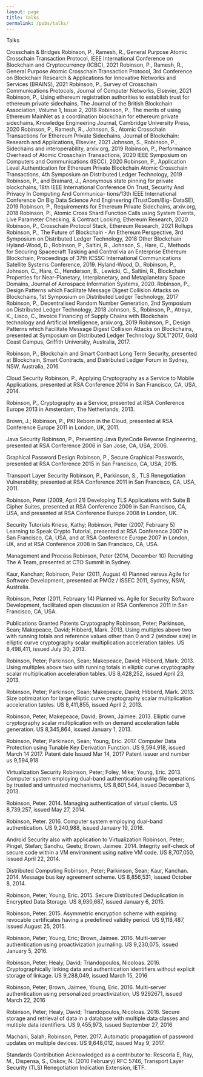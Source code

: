 ```yaml
---
layout: page
title: Talks
permalink: /pubs/talks/
---
```



Talks




Crosschain & Bridges
Robinson, P., Ramesh, R., General Purpose Atomic Crosschain Transaction Protocol, IEEE International Conference on Blockchain and Cryptocurrency (ICBC), 2021 
Robinson, P., Ramesh, R., General Purpose Atomic Crosschain Transaction Protocol, 3rd Conference on Blockchain Research & Applications for Innovative Networks and Services (BRAINS), 2021 
Robinson, P., Survey of Crosschain Communications Protocols, Journal of Computer Networks, Elsevier, 2021 
Robinson, P., Using ethereum registration authorities to establish trust for ethereum private sidechains, The Journal of the British Blockchain Association, Volume 1, Issue 2, 2018 
Robinson, P., The merits of using Ethereum MainNet as a coordination blockchain for ethereum private sidechains, Knowledge Engineering Journal, Cambridge University Press, 2020 
Robinson, P., Ramesh, R., Johnson, S., Atomic Crosschain Transactions for Ethereum Private Sidechains, Journal of Blockchain: Research and Applications, Elsevier, 2021 
Johnson, S., Robinson, P., Sidechains and interoperability, arxiv.org, 2019 
Robinson, P., Performance Overhead of Atomic Crosschain Transactions, 2020 IEEE Symposium on Computers and Communications (ISCC), 2020
Robinson, P., Application Level Authentication for Ethereum Private Blockchain Atomic Crosschain Transactions, 4th Symposium on Distributed Ledger Technology, 2019 
Robinson, P., and Brainard, J., Anonymous state pinning for private blockchains, 18th IEEE International Conference On Trust, Security And Privacy In Computing And Communica- tions/13th IEEE International Conference On Big Data Science And Engineering (TrustCom/Big- DataSE), 2019 
Robinson, P., Requirements for Ethereum Private Sidechains, arxiv.org, 2018
Robinson, P., Atomic Cross Shard Function Calls using System Events, Live Parameter Checking, & Contract Locking, Ethereum Research, 2020 
Robinson, P., Crosschain Protocol Stack, Ethereum Research, 2021
Rollups
Robinson, P., The Future of Blockchain - An Ethereum Perspective, 3rd Symposium on Distributed Ledger Technology, 2018 
Other Blockchain
Hyland-Wood, D., Robinson, P., Saltini, R., Johnson, S., Hare, C., Methods for Securing Spacecraft Tasking and Control via an Enterprise Ethereum Blockchain, Proceedings of 37th ICSSC International Communications Satellite Systems Conference, 2019. 
Hyland-Wood, D., Robinson, P., Johnson, C., Hare, C., Henderson, B., Lewicki, C., Saltini, R., Blockchain Properties for Near-Planetary, Interplanetary, and Metaplanetary Space Domains, Journal of Aerospace Information Systems, 2020. 
Robinson, P., Design Patterns which Facilitate Message Digest Collision Attacks on Blockchains, 1st Symposium on Distributed Ledger Technology, 2017 
Robinson, P., Decentralised Random Number Generation, 2nd Symposium on Distributed Ledger Technology, 2018 
Johnson, S., Robinson, P., Atreya, K., Lisco, C., Invoice Financing of Supply Chains with Blockchain technology and Artificial Intelligence, arxiv.org, 2019 
Robinson, P., Design Patterns which Facilitate Message Digest Collision Attacks on Blockchains, presented at Symposium on Distributed Ledger Technology SDLT'2017, Gold Coast Campus, Griffith University, Australia, 2017.

Robinson, P., Blockchain and Smart Contract Long Term Security, presented at Blockchain, Smart Contracts, and Distributed Ledger Forum in Sydney, NSW, Australia, 2016.

Cloud Security
Robinson, P., Applying Cryptography as a Service to Mobile Applications, presented at RSA Conference 2014 in San Francisco, CA, USA, 2014.

Robinson, P., Cryptography as a Service, presented at RSA Conference Europe 2013 in Amsterdam, The Netherlands, 2013.

Brown, J.; Robinson, P., PKI Reborn in the Cloud, presented at RSA Conference Europe 2011 in London, UK, 2011.

Java Security
Robinson, P., Preventing Java ByteCode Reverse Engineering, presented at RSA Conference 2006 in San Jose, CA, USA, 2006.

Graphical Password Design
Robinson, P., Secure Graphical Passwords, presented at RSA Conference 2015 in San Francisco, CA, USA, 2015.

Transport Layer Security
Robinson, P., Parkinson, S., TLS Renegotiation Vulnerability, presented at RSA Conference 2011 in San Francisco, CA, USA, 2011.

Robinson, Peter (2009, April 21) Developing TLS Applications with Suite B Cipher Suites, presented at RSA Conference 2009 in San Francisco, CA, USA, and presented at RSA Conference Europe 2008 in London, UK.

Security Tutorials
Kriese, Kathy; Robinson, Peter (2007, February 5) Learning to Speak Crypto Tutorial, presented at RSA Conference 2007 in San Francisco, CA, USA, and at RSA Conference Europe 2007 in London, UK, and at RSA Conference 2008 in San Francisco, CA, USA.

Management and Process
Robinson, Peter (2014, December 10) Recruiting The A Team, presented at CTO Summit in Sydney.

Kaur, Kanchan; Robinson, Peter (2011, August 4) Planned versus Agile for Software Development, presented at PMOz / ISSEC 2011, Sydney, NSW, Australia.

Robinson, Peter (2011, February 14) Planned vs. Agile for Security Software Development, facilitated open discussion at RSA Conference 2011 in San Francisco, CA, USA.


Publications
Granted Patents
Cryptography
Robinson, Peter; Parkinson, Sean; Makepeace, David; Hibberd, Mark. 2013. Using multiples above two with running totals and reference values other than 0 and 2 (window size) in elliptic curve cryptography scalar multiplication acceleration tables. US 8,498,411, issued July 30, 2013.

Robinson, Peter; Parkinson, Sean; Makepeace, David; Hibberd, Mark. 2013. Using multiples above two with running totals in elliptic curve cryptography scalar multiplication acceleration tables. US 8,428,252, issued April 23, 2013.

Robinson, Peter; Parkinson, Sean; Makepeace, David; Hibberd, Mark. 2013. Size optimization for large elliptic curve cryptography scalar multiplication acceleration tables.
US 8,411,855, issued April 2, 2013.

Robinson, Peter; Makepeace, David; Brown, Jaimee. 2013. Elliptic curve cryptography scalar multiplication with on demand acceleration table generation. US 8,345,864, issued January 1, 2013.

Robinson, Peter; Parkinson, Sean; Young, Eric. 2017. Computer Data Protection using Tunable Key Derivation Function. US 9,594,918, issued March 14 2017.
Patent date Issued Mar 14, 2017  Patent issuer and number us 9,594,918


Virtualization Security
Robinson, Peter; Foley, Mike; Young, Eric. 2013. Computer system employing dual-band authentication using file operations by trusted and untrusted mechanisms, US 8,601,544, issued December 3, 2013.

Robinson, Peter. 2014. Managing authentication of virtual clients. US 8,739,257, issued May 27, 2014.

Robinson, Peter. 2016. Computer system employing dual-band authentication. US 9,240,988, issued January 19, 2016.

Android Security also with application to Virtualization
Robinson, Peter; Pingel, Stefan; Sandhu, Geetu; Brown, Jaimee. 2014. Integrity self-check of secure code within a VM environment using native VM code. US 8,707,050, issued April 22, 2014.

Distributed Computing
Robinson, Peter; Parkinson, Sean; Kaur, Kanchan. 2014. Message bus key agreement scheme. US 8,856,531, issued October 8, 2014.

Robinson, Peter; Young, Eric. 2015. Secure Distributed Deduplication in Encrypted Data Storage. US 8,930,687, issued January 6, 2015.

Robinson, Peter. 2015. Asymmetric encryption scheme with expiring revocable certificates having a predefined validity period. US 9,118,487, issued August 25, 2015.

Robinson, Peter; Young, Eric; Brown, Jaimee. 2016. Multi-server authentication using proactivization journaling. US 9,230,075, issued January 5, 2016.

Robinson, Peter; Healy, David; Triandopoulos, Nicoloas. 2016. Cryptographically linking data and authentication identifiers without explicit storage of linkage. US 9,288,049, issued March 15, 2016

Robinson, Peter; Brown, Jaimee; Young, Eric. 2016. Multi-server authentication using personalized proactivization, US 9292671, issued March 22, 2016

Robinson, Peter; Healy, David; Triandopoulos, Nicoloas. 2016. Secure storage and retrieval of data in a database with multiple data classes and multiple data identifiers. US 9,455,973, issued September 27, 2016

Machani, Salah; Robinson, Peter. 2017. Automatic propagation of password updates on multiple devices. US 9,648,012, issued May 9, 2017.


Standards Contribution
Acknowledged as a contributor to:
Rescorla E, Ray, M., Dispensa, S., Oskov, N. (2010 February) RFC 5746, Transport Layer Security (TLS) Renegotiation Indication Extension, IETF. 

